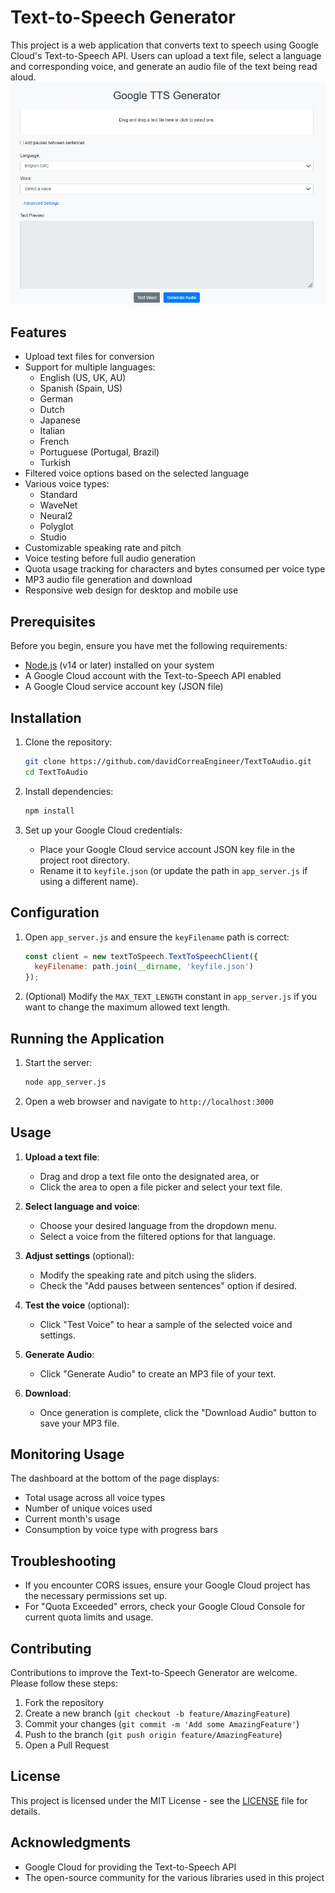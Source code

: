 # Text-to-Speech Generator

This project is a web application that converts text to speech using Google Cloud's Text-to-Speech API. Users can upload a text file, select a language and corresponding voice, and generate an audio file of the text being read aloud.
![TTS Web App Interface](webApp.jpg "TTS Web App Main Screen")

## Features

- Upload text files for conversion
- Support for multiple languages:
  - English (US, UK, AU)
  - Spanish (Spain, US)
  - German
  - Dutch
  - Japanese
  - Italian
  - French
  - Portuguese (Portugal, Brazil)
  - Turkish
- Filtered voice options based on the selected language
- Various voice types:
  - Standard
  - WaveNet
  - Neural2
  - Polyglot
  - Studio
- Customizable speaking rate and pitch
- Voice testing before full audio generation
- Quota usage tracking for characters and bytes consumed per voice type
- MP3 audio file generation and download
- Responsive web design for desktop and mobile use

## Prerequisites

Before you begin, ensure you have met the following requirements:

- [Node.js](https://nodejs.org/) (v14 or later) installed on your system
- A Google Cloud account with the Text-to-Speech API enabled
- A Google Cloud service account key (JSON file)

## Installation

1. Clone the repository:
   ```bash
   git clone https://github.com/davidCorreaEngineer/TextToAudio.git
   cd TextToAudio
   ```

2. Install dependencies:
   ```bash
   npm install
   ```

3. Set up your Google Cloud credentials:
   - Place your Google Cloud service account JSON key file in the project root directory.
   - Rename it to `keyfile.json` (or update the path in `app_server.js` if using a different name).

## Configuration

1. Open `app_server.js` and ensure the `keyFilename` path is correct:
   ```javascript
   const client = new textToSpeech.TextToSpeechClient({
     keyFilename: path.join(__dirname, 'keyfile.json')
   });
   ```

2. (Optional) Modify the `MAX_TEXT_LENGTH` constant in `app_server.js` if you want to change the maximum allowed text length.

## Running the Application

1. Start the server:
   ```bash
   node app_server.js
   ```

2. Open a web browser and navigate to `http://localhost:3000`

## Usage

1. **Upload a text file**: 
   - Drag and drop a text file onto the designated area, or
   - Click the area to open a file picker and select your text file.

2. **Select language and voice**:
   - Choose your desired language from the dropdown menu.
   - Select a voice from the filtered options for that language.

3. **Adjust settings** (optional):
   - Modify the speaking rate and pitch using the sliders.
   - Check the "Add pauses between sentences" option if desired.

4. **Test the voice** (optional):
   - Click "Test Voice" to hear a sample of the selected voice and settings.

5. **Generate Audio**:
   - Click "Generate Audio" to create an MP3 file of your text.

6. **Download**:
   - Once generation is complete, click the "Download Audio" button to save your MP3 file.

## Monitoring Usage

The dashboard at the bottom of the page displays:
- Total usage across all voice types
- Number of unique voices used
- Current month's usage
- Consumption by voice type with progress bars

## Troubleshooting

- If you encounter CORS issues, ensure your Google Cloud project has the necessary permissions set up.
- For "Quota Exceeded" errors, check your Google Cloud Console for current quota limits and usage.

## Contributing

Contributions to improve the Text-to-Speech Generator are welcome. Please follow these steps:

1. Fork the repository
2. Create a new branch (`git checkout -b feature/AmazingFeature`)
3. Commit your changes (`git commit -m 'Add some AmazingFeature'`)
4. Push to the branch (`git push origin feature/AmazingFeature`)
5. Open a Pull Request

## License

This project is licensed under the MIT License - see the [LICENSE](LICENSE) file for details.

## Acknowledgments

- Google Cloud for providing the Text-to-Speech API
- The open-source community for the various libraries used in this project